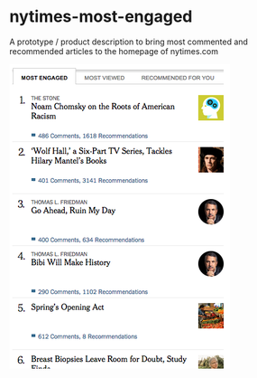 # nytimes-most-engaged
A prototype / product description to bring most commented and recommended articles to the homepage of nytimes.com


![alt tag](module.png)